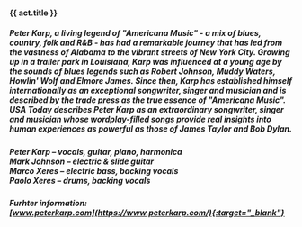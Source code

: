 #### **{{ act.title }}**

##### **Peter Karp**, a living legend of "Americana Music" - a mix of blues, country, folk and R&B - has had a remarkable journey that has led from the vastness of Alabama to the vibrant streets of New York City. Growing up in a trailer park in Louisiana, Karp was influenced at a young age by the sounds of blues legends such as Robert Johnson, Muddy Waters, Howlin' Wolf and Elmore James. Since then, Karp has established himself internationally as an exceptional songwriter, singer and musician and is described by the trade press as the true essence of "Americana Music". USA Today describes Peter Karp as an extraordinary songwriter, singer and musician whose wordplay-filled songs provide real insights into human experiences as powerful as those of James Taylor and Bob Dylan.
##### Peter Karp – vocals, guitar, piano, harmonica<br>Mark Johnson – electric & slide guitar<br>Marco Xeres – electric bass, backing vocals<br>Paolo Xeres – drums, backing vocals
##### Furhter information:<br>[www.peterkarp.com](https://www.peterkarp.com/){:target="_blank"}
